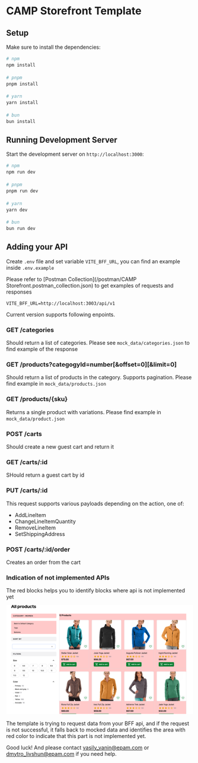# CAMP Storefront Template

## Setup

Make sure to install the dependencies:

```bash
# npm
npm install

# pnpm
pnpm install

# yarn
yarn install

# bun
bun install
```

## Running Development Server

Start the development server on `http://localhost:3000`:

```bash
# npm
npm run dev

# pnpm
pnpm run dev

# yarn
yarn dev

# bun
bun run dev
```

## Adding your API
Create `.env` file and set variable `VITE_BFF_URL`, you can find an example inside `.env.example`

Please refer to [Postman Collection](/postman/CAMP Storefront.postman_collection.json) to get examples of requests and responses
```
VITE_BFF_URL=http://localhost:3003/api/v1
```

Current version supports following enpoints.

### GET /categories
Should return a list of categories. Please see `mock_data/categories.json` to find example of the response

### GET /products?categogyId=number[&offset=0][&limit=0]
Should return a list of products in the category. Supports pagination. Please find example in `mock_data/products.json`

### GET /products/{sku}
Returns a single product with variations. Please find example in `mock_data/product.json`

### POST /carts
Should create a new guest cart and return it

### GET /carts/:id
SHould return a guest cart by id

### PUT /carts/:id
This request supports various payloads depending on the action, one of:
- AddLineItem
- ChangeLineItemQuantity
- RemoveLineItem
- SetShippingAddress

### POST /carts/:id/order
Creates an order from the cart


### Indication of not implemented APIs
The red blocks helps you to identify blocks where api is not implemented yet

![Not Implemented](/assets/not_implemented_blocks.png)

The template is trying to request data from your BFF api, and if the request is not successful, it falls back to mocked data and identifies the area with red color to indicate that this part is not implemented yet.

Good luck! And please contact vasily_vanin@epam.com or dmytro_livshun@epam.com if you need help.